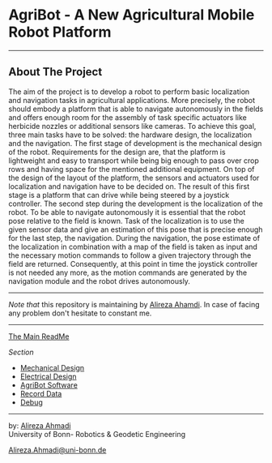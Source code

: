 # AgriBot - A New Agricultural Mobile Robot Platform

---

## About The Project
The aim of the project is to develop a robot to perform basic localization and navigation tasks in agricultural applications. More precisely, the robot should embody a platform that is able to navigate autonomously in the fields and offers enough room for the assembly of task specific actuators like herbicide nozzles or additional sensors like cameras.
To achieve this goal, three main tasks have to be solved: the hardware design, the localization and the navigation. The first stage of development is the mechanical design of the robot. Requirements for the design are, that the platform is lightweight and easy to transport while being big enough to pass over crop rows and having space for the mentioned additional equipment. On top of the design of the layout of the platform, the sensors and actuators used for localization and navigation have to be decided on. The result of this first stage is a platform that can drive while being steered by a joystick controller.
The second step during the development is the localization of the robot. To be able to navigate autonomously it is essential that the robot pose relative to the field is known. Task of the localization is to use the given sensor data and give an estimation of this pose that is precise enough for the last step, the navigation.
During the navigation, the pose estimate of the localization in combination with a map of the field is taken as input and the necessary motion commands to follow a given trajectory through the field are returned. Consequently, at this point in time the joystick controller is not needed any more, as the motion commands are generated by the navigation module and the robot drives autonomously.

<!-- <div align="center">
	<img src="/doc/images/mechanic.png" alt="mechanic" width="600" title="mechanic"/>
</div> -->

---

*Note that* this repository is maintaining by [Alireza Ahamdi](https://github.com/PRBonn). 
In case of facing any problem don't hesitate to constant me.

---
[The Main ReadMe](https://github.com/PRBonn/agribot/blob/master/README.md)

*Section* 
- [Mechanical Design](https://github.com/PRBonn/agribot/blob/master/doc/mec.md)
- [Electrical  Design](https://github.com/PRBonn/agribot/blob/master/doc/elec.md)
- [AgriBot Software](https://github.com/PRBonn/agribot/blob/master/doc/api.md) 
- [Record Data](https://github.com/PRBonn/agribot/blob/master/doc/recorddata.md) 
- [Debug](https://github.com/PRBonn/agribot/blob/master/doc/debug.md)

--- 
  by: [Alireza Ahmadi](https://github.com/alirezaahmadi)                                     
 University of Bonn- Robotics & Geodetic Engineering

 Alireza.Ahmadi@uni-bonn.de          











